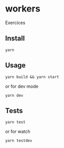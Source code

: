 # workers

Exercices

## Install

`yarn`

## Usage

`yarn build && yarn start`

or for dev mode

`yarn dev`

## Tests

`yarn test`

or for watch

`yarn testdev`
